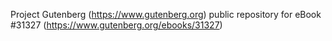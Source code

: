 Project Gutenberg (https://www.gutenberg.org) public repository for eBook #31327 (https://www.gutenberg.org/ebooks/31327)
